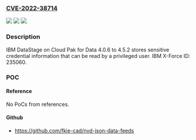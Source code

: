 ### [CVE-2022-38714](https://cve.mitre.org/cgi-bin/cvename.cgi?name=CVE-2022-38714)
![](https://img.shields.io/static/v1?label=Product&message=DataStage%20on%20Cloud%20Pak%20for%20Data&color=blue)
![](https://img.shields.io/static/v1?label=Version&message=4.0.6%3C%3D%204.5.2%20&color=brighgreen)
![](https://img.shields.io/static/v1?label=Vulnerability&message=256%20Plaintext%20Storage%20of%20a%20Password&color=brighgreen)

### Description

IBM DataStage on Cloud Pak for Data 4.0.6 to 4.5.2 stores sensitive credential information that can be read by a privileged user.  IBM X-Force ID:  235060.

### POC

#### Reference
No PoCs from references.

#### Github
- https://github.com/fkie-cad/nvd-json-data-feeds

